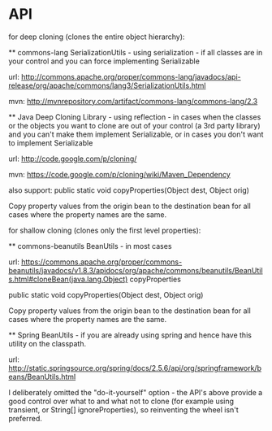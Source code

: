 API
===
for deep cloning (clones the entire object hierarchy):

** commons-lang SerializationUtils - using serialization - if all classes are in your control and you can force implementing Serializable

url:
http://commons.apache.org/proper/commons-lang/javadocs/api-release/org/apache/commons/lang3/SerializationUtils.html

mvn:
http://mvnrepository.com/artifact/commons-lang/commons-lang/2.3

** Java Deep Cloning Library - using reflection - in cases when the classes or the objects you want to clone are out of your control (a 3rd party library) and you can't make them implement Serializable, or in cases you don't want to implement Serializable

url:
http://code.google.com/p/cloning/

mvn:
https://code.google.com/p/cloning/wiki/Maven_Dependency

also support:
public static void copyProperties(Object dest, Object orig)

Copy property values from the origin bean to the destination bean for all cases where the property names are the same.

for shallow cloning (clones only the first level properties):

** commons-beanutils BeanUtils - in most cases

url:
https://commons.apache.org/proper/commons-beanutils/javadocs/v1.8.3/apidocs/org/apache/commons/beanutils/BeanUtils.html#cloneBean(java.lang.Object)
copyProperties

public static void copyProperties(Object dest, Object orig)

Copy property values from the origin bean to the destination bean for all cases where the property names are the same.

** Spring BeanUtils - if you are already using spring and hence have this utility on the classpath.

url:
http://static.springsource.org/spring/docs/2.5.6/api/org/springframework/beans/BeanUtils.html


I deliberately omitted the "do-it-yourself" option - the API's above provide a good control over what to and what not to clone (for example using transient, or String[] ignoreProperties), so reinventing the wheel isn't preferred.



